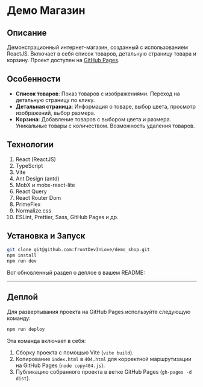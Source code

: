 # Демо Магазин

## Описание

Демонстрационный интернет-магазин, созданный с использованием ReactJS. Включает в себя список товаров, детальную страницу товара и корзину. Проект доступен на [GitHub Pages](https://frontdevinlove.github.io/demo_shop/).

## Особенности

- **Список товаров**: Показ товаров с изображениями. Переход на детальную страницу по клику.
- **Детальная страница**: Информация о товаре, выбор цвета, просмотр изображений, выбор размера.
- **Корзина**: Добавление товаров с выбором цвета и размера. Уникальные товары с количеством. Возможность удаления товаров.

## Технологии

1. React (ReactJS)
2. TypeScript
3. Vite
4. Ant Design (antd)
5. MobX и mobx-react-lite
6. React Query
7. React Router Dom
8. PrimeFlex
9. Normalize.css
10. ESLint, Prettier, Sass, GitHub Pages и др.

## Установка и Запуск

```bash
git clone git@github.com:frontDevInLove/demo_shop.git
npm install
npm run dev
```

Вот обновленный раздел о деплое в вашем README:

---

## Деплой

Для развертывания проекта на GitHub Pages используйте следующую команду:

```bash
npm run deploy
```

Эта команда включает в себя:
1. Сборку проекта с помощью Vite (`vite build`).
2. Копирование `index.html` в `404.html` для корректной маршрутизации на GitHub Pages (`node copy404.js`).
3. Публикацию собранного проекта в ветке GitHub Pages (`gh-pages -d dist`).
